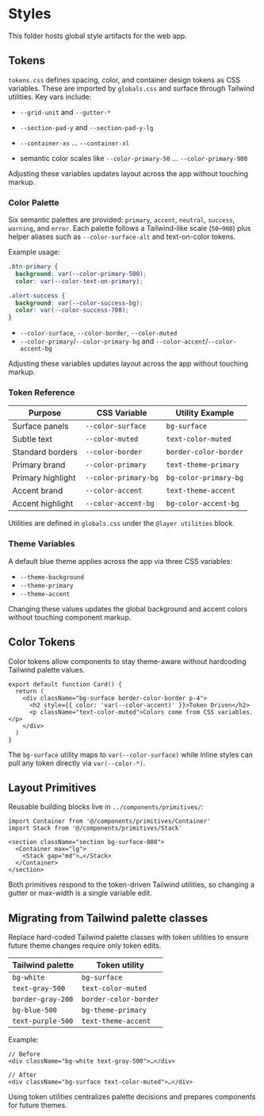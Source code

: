 # Styles

This folder hosts global style artifacts for the web app.

## Tokens

`tokens.css` defines spacing, color, and container design tokens as CSS variables. These are imported by `globals.css` and surface through Tailwind utilities. Key vars include:

- `--grid-unit` and `--gutter-*`
- `--section-pad-y` and `--section-pad-y-lg`
- `--container-xs` … `--container-xl`

- semantic color scales like `--color-primary-50` … `--color-primary-900`

Adjusting these variables updates layout across the app without touching markup.

### Color Palette

Six semantic palettes are provided: `primary`, `accent`, `neutral`, `success`, `warning`, and `error`. Each palette follows a Tailwind-like scale (`50`–`900`) plus helper aliases such as `--color-surface-alt` and text-on-color tokens.

Example usage:

```css
.btn-primary {
  background: var(--color-primary-500);
  color: var(--color-text-on-primary);

.alert-success {
  background: var(--color-success-bg);
  color: var(--color-success-700);
}
```

- `--color-surface`, `--color-border`, `--color-muted`
- `--color-primary`/`--color-primary-bg` and `--color-accent`/`--color-accent-bg`

Adjusting these variables updates layout across the app without touching markup.

### Token Reference

| Purpose             | CSS Variable          | Utility Example            |
|---------------------|-----------------------|----------------------------|
| Surface panels      | `--color-surface`     | `bg-surface`               |
| Subtle text         | `--color-muted`       | `text-color-muted`         |
| Standard borders    | `--color-border`      | `border-color-border`      |
| Primary brand       | `--color-primary`     | `text-theme-primary`       |
| Primary highlight   | `--color-primary-bg`  | `bg-color-primary-bg`      |
| Accent brand        | `--color-accent`      | `text-theme-accent`        |
| Accent highlight    | `--color-accent-bg`   | `bg-color-accent-bg`       |

Utilities are defined in `globals.css` under the `@layer utilities` block.

### Theme Variables

A default blue theme applies across the app via three CSS variables:

- `--theme-background`
- `--theme-primary`
- `--theme-accent`

Changing these values updates the global background and accent colors without touching component markup.

## Color Tokens

Color tokens allow components to stay theme-aware without hardcoding Tailwind palette values.

```tsx
export default function Card() {
  return (
    <div className="bg-surface border-color-border p-4">
      <h2 style={{ color: 'var(--color-accent)' }}>Token Driven</h2>
      <p className="text-color-muted">Colors come from CSS variables.</p>
    </div>
  )
}
```

The `bg-surface` utility maps to `var(--color-surface)` while inline styles can pull any token directly via `var(--color-*)`.

## Layout Primitives

Reusable building blocks live in `../components/primitives/`:

```
import Container from '@/components/primitives/Container'
import Stack from '@/components/primitives/Stack'

<section className="section bg-surface-800">
  <Container max="lg">
    <Stack gap="md">…</Stack>
  </Container>
</section>
```

Both primitives respond to the token-driven Tailwind utilities, so changing a gutter or max-width is a single variable edit.

## Migrating from Tailwind palette classes

Replace hard-coded Tailwind palette classes with token utilities to ensure future theme changes require only token edits.

| Tailwind palette     | Token utility           |
|----------------------|-------------------------|
| `bg-white`           | `bg-surface`            |
| `text-gray-500`      | `text-color-muted`      |
| `border-gray-200`    | `border-color-border`   |
| `bg-blue-500`        | `bg-theme-primary`      |
| `text-purple-500`    | `text-theme-accent`     |

Example:

```tsx
// Before
<div className="bg-white text-gray-500">…</div>

// After
<div className="bg-surface text-color-muted">…</div>
```

Using token utilities centralizes palette decisions and prepares components for future themes.
